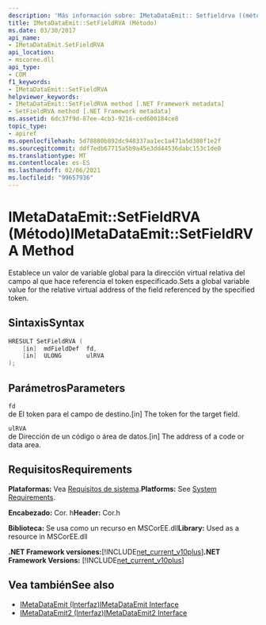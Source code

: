 ```yaml
---
description: 'Más información sobre: IMetaDataEmit:: Setfieldrva ((método)'
title: IMetaDataEmit::SetFieldRVA (Método)
ms.date: 03/30/2017
api_name:
- IMetaDataEmit.SetFieldRVA
api_location:
- mscoree.dll
api_type:
- COM
f1_keywords:
- IMetaDataEmit::SetFieldRVA
helpviewer_keywords:
- IMetaDataEmit::SetFieldRVA method [.NET Framework metadata]
- SetFieldRVA method [.NET Framework metadata]
ms.assetid: 6dc37f9d-87ee-4cb3-9216-ced600184ce8
topic_type:
- apiref
ms.openlocfilehash: 5d78880b892dc948337aa1ec1a471a5d380f1e2f
ms.sourcegitcommit: ddf7edb67715a5b9a45e3dd44536dabc153c1de0
ms.translationtype: MT
ms.contentlocale: es-ES
ms.lasthandoff: 02/06/2021
ms.locfileid: "99657936"
---
```

# <a name="imetadataemitsetfieldrva-method"></a><span data-ttu-id="dc6a7-103">IMetaDataEmit::SetFieldRVA (Método)</span><span class="sxs-lookup"><span data-stu-id="dc6a7-103">IMetaDataEmit::SetFieldRVA Method</span></span>

<span data-ttu-id="dc6a7-104">Establece un valor de variable global para la dirección virtual relativa del campo al que hace referencia el token especificado.</span><span class="sxs-lookup"><span data-stu-id="dc6a7-104">Sets a global variable value for the relative virtual address of the field referenced by the specified token.</span></span>  
  
## <a name="syntax"></a><span data-ttu-id="dc6a7-105">Sintaxis</span><span class="sxs-lookup"><span data-stu-id="dc6a7-105">Syntax</span></span>  
  
```cpp  
HRESULT SetFieldRVA (
    [in]  mdFieldDef  fd,
    [in]  ULONG       ulRVA
);  
```  
  
## <a name="parameters"></a><span data-ttu-id="dc6a7-106">Parámetros</span><span class="sxs-lookup"><span data-stu-id="dc6a7-106">Parameters</span></span>  

 `fd`  
 <span data-ttu-id="dc6a7-107">de El token para el campo de destino.</span><span class="sxs-lookup"><span data-stu-id="dc6a7-107">[in] The token for the target field.</span></span>  
  
 `ulRVA`  
 <span data-ttu-id="dc6a7-108">de Dirección de un código o área de datos.</span><span class="sxs-lookup"><span data-stu-id="dc6a7-108">[in] The address of a code or data area.</span></span>  
  
## <a name="requirements"></a><span data-ttu-id="dc6a7-109">Requisitos</span><span class="sxs-lookup"><span data-stu-id="dc6a7-109">Requirements</span></span>  

 <span data-ttu-id="dc6a7-110">**Plataformas:** Vea [Requisitos de sistema](../../get-started/system-requirements.md).</span><span class="sxs-lookup"><span data-stu-id="dc6a7-110">**Platforms:** See [System Requirements](../../get-started/system-requirements.md).</span></span>  
  
 <span data-ttu-id="dc6a7-111">**Encabezado:** Cor. h</span><span class="sxs-lookup"><span data-stu-id="dc6a7-111">**Header:** Cor.h</span></span>  
  
 <span data-ttu-id="dc6a7-112">**Biblioteca:** Se usa como un recurso en MSCorEE.dll</span><span class="sxs-lookup"><span data-stu-id="dc6a7-112">**Library:** Used as a resource in MSCorEE.dll</span></span>  
  
 <span data-ttu-id="dc6a7-113">**.NET Framework versiones:**[!INCLUDE[net_current_v10plus](../../../../includes/net-current-v10plus-md.md)]</span><span class="sxs-lookup"><span data-stu-id="dc6a7-113">**.NET Framework Versions:** [!INCLUDE[net_current_v10plus](../../../../includes/net-current-v10plus-md.md)]</span></span>  
  
## <a name="see-also"></a><span data-ttu-id="dc6a7-114">Vea también</span><span class="sxs-lookup"><span data-stu-id="dc6a7-114">See also</span></span>

- [<span data-ttu-id="dc6a7-115">IMetaDataEmit (Interfaz)</span><span class="sxs-lookup"><span data-stu-id="dc6a7-115">IMetaDataEmit Interface</span></span>](imetadataemit-interface.md)
- [<span data-ttu-id="dc6a7-116">IMetaDataEmit2 (Interfaz)</span><span class="sxs-lookup"><span data-stu-id="dc6a7-116">IMetaDataEmit2 Interface</span></span>](imetadataemit2-interface.md)
